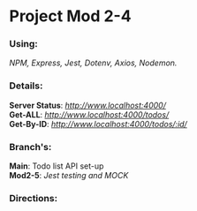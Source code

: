 # Project Mod 2-4

### Using:

_NPM, Express, Jest, Dotenv, Axios, Nodemon._

### Details:<br>
**Server Status**: *http://www.localhost:4000/* <br>
**Get-ALL**: *http://www.localhost:4000/todos/* <br>
**Get-By-ID**: *http://www.localhost:4000/todos/:id/* <br>


### Branch's:
**Main**: Todo list API set-up<br>
**Mod2-5**: *Jest testing and MOCK* <br>

### Directions:
